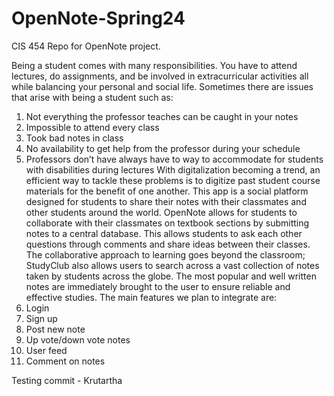 # OpenNote-Spring24
CIS 454 Repo for OpenNote project. 

Being a student comes with many responsibilities. You have to attend lectures, do assignments, and be involved in extracurricular activities all while balancing your personal and social life. Sometimes there are issues that arise with being a student such as: 
  1. Not everything the professor teaches can be caught in your notes
  2. Impossible to attend every class
  3. Took bad notes in class
  4. No availability to get help from the professor during your schedule
  5. Professors don’t have always have to way to accommodate for students with disabilities during lectures
With digitalization becoming a trend, an efficient way to tackle these problems is to digitize past student course materials for the benefit of one another. This app is a social platform designed for students to share their notes with their classmates and other students around the world. 
OpenNote allows for students to collaborate with their classmates on textbook sections by submitting notes to a central database. This allows students to ask each other questions through comments and share ideas between their classes. 
The collaborative approach to learning goes beyond the classroom; StudyClub also allows users to search across a vast collection of notes taken by students across the globe. The most popular and well written notes are immediately brought to the user to ensure reliable and effective studies.
The main features we plan to integrate are:
  1. Login
  2. Sign up
  3. Post new note
  4. Up vote/down vote notes
  5. User feed
  6. Comment on notes



Testing commit - Krutartha
